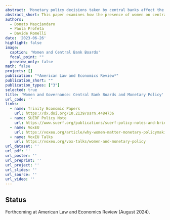 ```yaml
---
abstract: 'Monetary policy decisions taken by central banks affect the economy, society and politics worldwide. Does the presence of women matter in these decisions? We construct a new and unique dataset on the presence of women on central bank monetary policy committees for a large sample of countries, over the period 2001-2017 and document an increasing share of women on central bank boards. We investigate how the presence of women correlates with the conduct of monetary policy by estimating Taylor rules augmented to include the share of women on monetary policy committees. We show that central bank boards with a higher proportion of women are more responsive to inflation. This suggests that central banks whose boards are characterised by a higher presence of women are associated with a more conservative approach to monetary policy when inflation is higher. We confirm this result by analysing the voting behaviour of members of the executive board of the Swedish Central Bank during the period 2000-2017.'
abstract_short: This paper examines how the presence of women on central bank monetary policy committees affects monetary decisions. It finds that central banks with more women on their boards tend to adopt a more conservative approach, especially in response to inflation.
authors:
  - Donato Masciandaro
  - Paola Profeta
  - Davide Romelli
date: '2023-06-26'
highlight: false
image:
  caption: 'Women and Central Bank Boards'
  focal_point: ""
  preview_only: false
math: false
projects: []
publication: "*American Law and Economics Review*"
publication_short: ""
publication_types: ["3"]
selected: true
title: 'Women and Governance: Central Bank Boards and Monetary Policy'
url_code: ''
links:
  - name: Trinity Economic Papers
    url: https://dx.doi.org/10.2139/ssrn.4484736
  - name: SUERF Policy Note
    url: https://www.suerf.org/publications/suerf-policy-notes-and-briefs/gender-diversity-and-monetary-policy/    
  - name: VoxEU
    url: https://voxeu.org/article/why-women-matter-monetary-policymaking
  - name: VoxEU Talks
    url: https://voxeu.org/vox-talks/women-and-monetary-policy
url_dataset: ''
url_pdf: ''
url_poster: ''
url_preprint: ''
url_project: ''
url_slides: ''
url_source: ''
url_video: ''
---
```


## Status

Forthcoming at American Law and Economics Review (August 2024).
